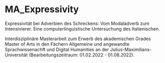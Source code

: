 # MA_Expressivity
 Expressivität bei Adverbien des Schreckens: Vom Modaladverb zum Intensivierer. Eine computerlinguistische Untersuchung des Italienischen.
 
 Interdisziplinäre Masterarbeit zum Erwerb des akademischen Grades Master of Arts in den Fächern Allgemeine und angewandte Sprachwissenachft und Digital Humanities an der Julius-Maximilians-Universität (Bearbeitungszeitraum: 01.02.2022 - 01.08.2022).
 
